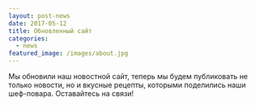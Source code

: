 ```yaml
---
layout: post-news
date: 2017-05-12
title: Обновленный сайт
categories:
  - news
featured_image: /images/about.jpg
---
```

Мы обновили наш новостной сайт, теперь мы будем публиковать не только новости, но и вкусные рецепты, которыми поделились наши шеф-повара. Оставайтесь на связи!
